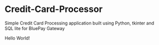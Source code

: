# Credit-Card-Processor
Simple Credit Card Processing application built using Python, tkinter and SQL lite  for BluePay Gateway

Hello World!
